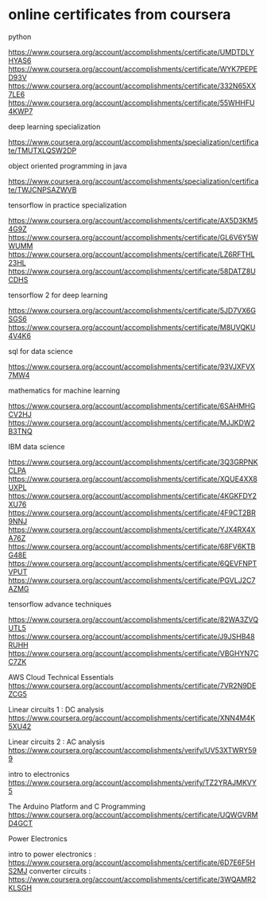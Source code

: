 # online certificates from coursera

python

https://www.coursera.org/account/accomplishments/certificate/UMDTDLYHYAS6
https://www.coursera.org/account/accomplishments/certificate/WYK7PEPED93V
https://www.coursera.org/account/accomplishments/certificate/332N65XX7LE6
https://www.coursera.org/account/accomplishments/certificate/55WHHFU4KWP7



deep learning specialization

https://www.coursera.org/account/accomplishments/specialization/certificate/TMUTXLQSW2DP



object oriented programming in java

https://www.coursera.org/account/accomplishments/specialization/certificate/TWJCNPSAZWVB



tensorflow in practice specialization

https://www.coursera.org/account/accomplishments/certificate/AX5D3KM54G9Z
https://www.coursera.org/account/accomplishments/certificate/GL6V6Y5WWUMM
https://www.coursera.org/account/accomplishments/certificate/LZ6RFTHL23HL
https://www.coursera.org/account/accomplishments/certificate/58DATZ8UCDHS

tensorflow 2 for deep learning

https://www.coursera.org/account/accomplishments/certificate/5JD7VX6GSGS6
https://www.coursera.org/account/accomplishments/certificate/M8UVQKU4V4K6


sql for data science

https://www.coursera.org/account/accomplishments/certificate/93VJXFVX7MW4

mathematics for machine learning

https://www.coursera.org/account/accomplishments/certificate/6SAHMHGCV2HJ
https://www.coursera.org/account/accomplishments/certificate/MJJKDW2B3TNQ

IBM data science

https://www.coursera.org/account/accomplishments/certificate/3Q3GRPNKCLPA
https://www.coursera.org/account/accomplishments/certificate/XQUE4XX8UXPL
https://www.coursera.org/account/accomplishments/certificate/4KGKFDY2XU76
https://www.coursera.org/account/accomplishments/certificate/4F9CT2BR9NNJ
https://www.coursera.org/account/accomplishments/certificate/YJX4RX4XA76Z
https://www.coursera.org/account/accomplishments/certificate/68FV6KTBG48E
https://www.coursera.org/account/accomplishments/certificate/6QEVFNPTVPUT
https://www.coursera.org/account/accomplishments/certificate/PGVLJ2C7AZMG


tensorflow advance techniques

https://www.coursera.org/account/accomplishments/certificate/82WA3ZVQUTL5
https://www.coursera.org/account/accomplishments/certificate/J9JSHB48RUHH
https://www.coursera.org/account/accomplishments/certificate/VBGHYN7CC7ZK

AWS Cloud Technical Essentials
https://www.coursera.org/account/accomplishments/certificate/7VR2N9DEZCG5

Linear circuits 1 : DC analysis
https://www.coursera.org/account/accomplishments/certificate/XNN4M4K5XU42

Linear circuits 2 : AC analysis
https://www.coursera.org/account/accomplishments/verify/UV53XTWRY599

intro to electronics
https://www.coursera.org/account/accomplishments/verify/TZ2YRAJMKVY5


The Arduino Platform and C Programming
https://www.coursera.org/account/accomplishments/certificate/UQWGVRMD4GCT


Power Electronics

intro to power electronics : https://www.coursera.org/account/accomplishments/certificate/6D7E6F5HS2MJ
converter circuits : https://www.coursera.org/account/accomplishments/certificate/3WQAMR2KLSGH
